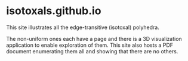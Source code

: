 # isotoxals.github.io

This site illustrates all the edge-transitive (isotoxal) polyhedra.

The non-uniform ones each have a page and there is a 3D visualization application to enable exploration of them.
This site also hosts a PDF document enumerating them all and showing that there are no others.
